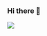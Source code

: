 ### Hi there 👋

<img src="https://capsule-render.vercel.app/api?type=wave&color=auto&height=300&section=header&text=Welcome%20MyGithub&fontSize=90" />

<!--
**myhuon/myhuon** is a ✨ _special_ ✨ repository because its `README.md` (this file) appears on your GitHub profile.

Here are some ideas to get you started:

- 🔭 I’m currently working on ...
- 🌱 I’m currently learning ...
- 👯 I’m looking to collaborate on ...
- 🤔 I’m looking for help with ...
- 💬 Ask me about ...
- 📫 How to reach me: ...
- 😄 Pronouns: ...
- ⚡ Fun fact: ...
-->
